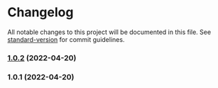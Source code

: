 # Changelog

All notable changes to this project will be documented in this file. See [standard-version](https://github.com/conventional-changelog/standard-version) for commit guidelines.

### [1.0.2](https://github.com/JoeYardile/tailwind-match-container/compare/v1.0.1...v1.0.2) (2022-04-20)

### 1.0.1 (2022-04-20)
